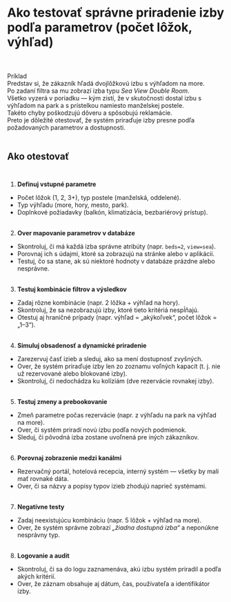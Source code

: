 # Ako testovať správne priradenie izby podľa parametrov (počet lôžok, výhľad)<br><br>

Príklad<br>
Predstav si, že zákazník hľadá dvojlôžkovú izbu s výhľadom na more.  
Po zadaní filtra sa mu zobrazí izba typu *Sea View Double Room*.  
Všetko vyzerá v poriadku — kým zistí, že v skutočnosti dostal izbu s výhľadom na park a s prístelkou namiesto manželskej postele.  
Takéto chyby poškodzujú dôveru a spôsobujú reklamácie.  
Preto je dôležité otestovať, že systém priraďuje izby presne podľa požadovaných parametrov a dostupnosti.<br><br>

## Ako otestovať<br><br>

1. **Definuj vstupné parametre**<br>
- Počet lôžok (1, 2, 3+), typ postele (manželská, oddelené).<br>  
- Typ výhľadu (more, hory, mesto, park).<br>  
- Doplnkové požiadavky (balkón, klimatizácia, bezbariérový prístup).<br><br>

2. **Over mapovanie parametrov v databáze**<br>
- Skontroluj, či má každá izba správne atribúty (napr. `beds=2`, `view=sea`).<br>  
- Porovnaj ich s údajmi, ktoré sa zobrazujú na stránke alebo v aplikácii.<br>  
- Testuj, čo sa stane, ak sú niektoré hodnoty v databáze prázdne alebo nesprávne.<br><br>  

3. **Testuj kombinácie filtrov a výsledkov**<br>
- Zadaj rôzne kombinácie (napr. 2 lôžka + výhľad na hory).<br>  
- Skontroluj, že sa nezobrazujú izby, ktoré tieto kritériá nespĺňajú.<br>  
- Otestuj aj hraničné prípady (napr. výhľad = „akýkoľvek“, počet lôžok = „1–3“).<br><br>  

4. **Simuluj obsadenosť a dynamické priradenie**<br>
- Zarezervuj časť izieb a sleduj, ako sa mení dostupnosť zvyšných.<br>  
- Over, že systém priraďuje izby len zo zoznamu voľných kapacít (t. j. nie už rezervované alebo blokované izby).<br>  
- Skontroluj, či nedochádza ku kolíziám (dve rezervácie rovnakej izby).<br><br>  

5. **Testuj zmeny a prebookovanie**<br>
- Zmeň parametre počas rezervácie (napr. z výhľadu na park na výhľad na more).<br>  
- Over, či systém priradí novú izbu podľa nových podmienok.<br>  
- Sleduj, či pôvodná izba zostane uvoľnená pre iných zákazníkov.<br><br>  

6. **Porovnaj zobrazenie medzi kanálmi**<br>
- Rezervačný portál, hotelová recepcia, interný systém — všetky by mali mať rovnaké dáta.<br>  
- Over, či sa názvy a popisy typov izieb zhodujú naprieč systémami.<br><br>  

7. **Negatívne testy**<br>
- Zadaj neexistujúcu kombináciu (napr. 5 lôžok + výhľad na more).<br>  
- Over, že systém správne zobrazí *„žiadna dostupná izba“* a neponúkne nesprávny typ.<br><br>  

8. **Logovanie a audit**<br>
- Skontroluj, či sa do logu zaznamenáva, akú izbu systém priradil a podľa akých kritérií.<br>  
- Over, že záznam obsahuje aj dátum, čas, používateľa a identifikátor izby.<br>  
